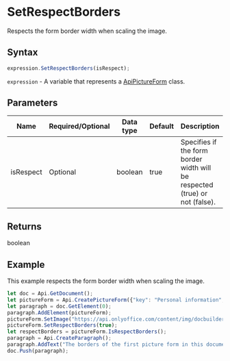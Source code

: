 # SetRespectBorders

Respects the form border width when scaling the image.

## Syntax

```javascript
expression.SetRespectBorders(isRespect);
```

`expression` - A variable that represents a [ApiPictureForm](../ApiPictureForm.md) class.

## Parameters

| **Name** | **Required/Optional** | **Data type** | **Default** | **Description** |
| ------------- | ------------- | ------------- | ------------- | ------------- |
| isRespect | Optional | boolean | true | Specifies if the form border width will be respected (true) or not (false). |

## Returns

boolean

## Example

This example respects the form border width when scaling the image.

```javascript editor-pdf
let doc = Api.GetDocument();
let pictureForm = Api.CreatePictureForm({"key": "Personal information", "tip": "Upload your photo", "required": true, "placeholder": "Photo", "scaleFlag": "tooBig", "lockAspectRatio": true, "shiftX": 50, "shiftY": 50});
let paragraph = doc.GetElement(0);
paragraph.AddElement(pictureForm);
pictureForm.SetImage("https://api.onlyoffice.com/content/img/docbuilder/examples/user-profile.png");
pictureForm.SetRespectBorders(true);
let respectBorders = pictureForm.IsRespectBorders();
paragraph = Api.CreateParagraph();
paragraph.AddText("The borders of the first picture form in this document are respected when scaling the image: " + respectBorders);
doc.Push(paragraph);
```
